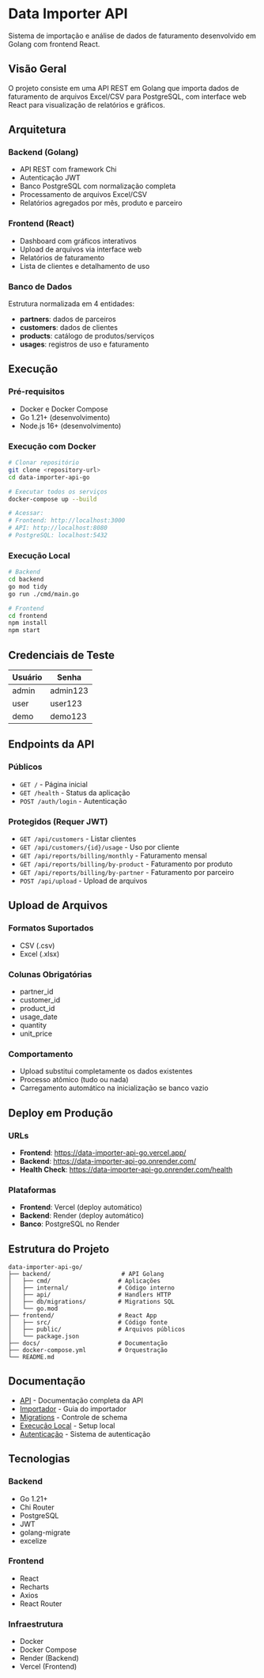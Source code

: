 # Data Importer API

Sistema de importação e análise de dados de faturamento desenvolvido em Golang com frontend React.

## Visão Geral

O projeto consiste em uma API REST em Golang que importa dados de faturamento de arquivos Excel/CSV para PostgreSQL, com interface web React para visualização de relatórios e gráficos.

## Arquitetura

### Backend (Golang)
- API REST com framework Chi
- Autenticação JWT
- Banco PostgreSQL com normalização completa
- Processamento de arquivos Excel/CSV
- Relatórios agregados por mês, produto e parceiro

### Frontend (React)
- Dashboard com gráficos interativos
- Upload de arquivos via interface web
- Relatórios de faturamento
- Lista de clientes e detalhamento de uso

### Banco de Dados
Estrutura normalizada em 4 entidades:
- **partners**: dados de parceiros
- **customers**: dados de clientes  
- **products**: catálogo de produtos/serviços
- **usages**: registros de uso e faturamento

## Execução

### Pré-requisitos
- Docker e Docker Compose
- Go 1.21+ (desenvolvimento)
- Node.js 16+ (desenvolvimento)

### Execução com Docker
```bash
# Clonar repositório
git clone <repository-url>
cd data-importer-api-go

# Executar todos os serviços
docker-compose up --build

# Acessar:
# Frontend: http://localhost:3000
# API: http://localhost:8080
# PostgreSQL: localhost:5432
```

### Execução Local
```bash
# Backend
cd backend
go mod tidy
go run ./cmd/main.go

# Frontend
cd frontend
npm install
npm start
```

## Credenciais de Teste

| Usuário | Senha    |
|---------|----------|
| admin   | admin123 |
| user    | user123  |
| demo    | demo123  |

## Endpoints da API

### Públicos
- `GET /` - Página inicial
- `GET /health` - Status da aplicação
- `POST /auth/login` - Autenticação

### Protegidos (Requer JWT)
- `GET /api/customers` - Listar clientes
- `GET /api/customers/{id}/usage` - Uso por cliente
- `GET /api/reports/billing/monthly` - Faturamento mensal
- `GET /api/reports/billing/by-product` - Faturamento por produto
- `GET /api/reports/billing/by-partner` - Faturamento por parceiro
- `POST /api/upload` - Upload de arquivos

## Upload de Arquivos

### Formatos Suportados
- CSV (.csv)
- Excel (.xlsx)

### Colunas Obrigatórias
- partner_id
- customer_id
- product_id
- usage_date
- quantity
- unit_price

### Comportamento
- Upload substitui completamente os dados existentes
- Processo atômico (tudo ou nada)
- Carregamento automático na inicialização se banco vazio

## Deploy em Produção

### URLs
- **Frontend**: https://data-importer-api-go.vercel.app/
- **Backend**: https://data-importer-api-go.onrender.com/
- **Health Check**: https://data-importer-api-go.onrender.com/health

### Plataformas
- **Frontend**: Vercel (deploy automático)
- **Backend**: Render (deploy automático)
- **Banco**: PostgreSQL no Render

## Estrutura do Projeto

```
data-importer-api-go/
├── backend/                    # API Golang
│   ├── cmd/                   # Aplicações
│   ├── internal/              # Código interno
│   ├── api/                   # Handlers HTTP
│   ├── db/migrations/         # Migrations SQL
│   └── go.mod
├── frontend/                  # React App
│   ├── src/                   # Código fonte
│   ├── public/                # Arquivos públicos
│   └── package.json
├── docs/                      # Documentação
├── docker-compose.yml         # Orquestração
└── README.md
```

## Documentação

- [API](./docs/api.md) - Documentação completa da API
- [Importador](./docs/importer.md) - Guia do importador
- [Migrations](./docs/migrations.md) - Controle de schema
- [Execução Local](./docs/local_setup.md) - Setup local
- [Autenticação](./docs/auth.md) - Sistema de autenticação

## Tecnologias

### Backend
- Go 1.21+
- Chi Router
- PostgreSQL
- JWT
- golang-migrate
- excelize

### Frontend
- React
- Recharts
- Axios
- React Router

### Infraestrutura
- Docker
- Docker Compose
- Render (Backend)
- Vercel (Frontend)